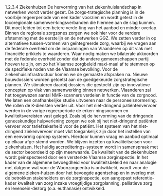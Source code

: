 1.2.3.4 Ziekenhuizen De hervorming van het ziekenhuislandschap in netwerken wordt verder gezet. De zorgs-trategische planning is in de voorbije regeerperiode van een kader voorzien en wordt getest in de locoregionale samenwer-kingsverbanden die hiermee aan de slag kunnen. Dit moet leiden tot een betere verde-ling van het aanbod en minder overlap. Binnen de regionale zorgzones zorgen we ook hier voor de verdere afstemming met de eerstelijn en de netwerken GGZ. We zetten verder in op alternatieve tussen-vormen van geïntegreerde zorg, waarbij we vragen aan de federale overheid om de inspanningen van Vlaanderen op dit vlak met financiële prikkels te waarderen. Waar nodig maken we bilaterale akkoorden met de federale overheid zonder dat de andere gemeenschappen partij hoeven te zijn, om zo het Vlaamse zorgbeleid maxi-maal af te stemmen op de specifieke noden van de Vlaamse bevolking. Voor de ziekenhuisinfrastructuur komen we de gemaakte afspraken na. Nieuwe bouwdossiers worden getoetst aan de goedgekeurde zorgstrategische plannen. We stimuleren daarbij dossiers die gestoeld zijn op innovatieve concepten op vlak van samenwerking binnen netwerken. Vlaanderen zal het toegewezen aantal NMR-scanners verdelen in functie van de zorgnood. We laten een onafhankelijke studie uitvoeren naar de personeelsnormering. We rollen de K-diensten verder uit. Voor het niet-dringend patiëntenvervoer werden in de vorige regeerperiode de erken-ningsnormen en kwaliteitsvereisten vast gelegd. Zoals bij de hervorming van de dringende geneeskundige hulpverlening zorgen we ook bij het niet-dringend patiënten vervoer voor tariefzekerheid voor de patiënt. Het systeem van het niet-dringend ziekenvervoer moet vlot toegankelijk zijn door het instellen van een eenvormig oproep systeem. Hierdoor kunnen vraag en aanbod optimaal op elkaar afge-stemd worden. We blijven inzetten op kwaliteitseisen voor ziekenhuizen. Het huidig accrediterings-systeem wordt in samenspraak met de sector beoordeeld op zijn meerwaarde. De kwaliteit van de ziekenhuizen wordt geïnspecteerd door een versterkte Vlaamse zorginspectie. In het kader van de algemene bevoegdheid voor kwaliteitsbeleid en naar analogie met datgene wat voor de Woonzorgcentra is ontwikkeld, wordt voor de algemene zieken-huizen door het bevoegde agentschap en in overleg met de betrokken stakeholders en de zorginspectie, een aangepast referentie-kader kwaliteit van zorg inzake vroegtijdige zorgplanning, palliatieve zorg en levensein-dezorg (o.a. euthanasie) ontwikkeld. 